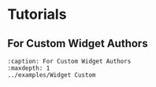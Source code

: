 # Tutorials

## For Custom Widget Authors

```{toctree}
:caption: For Custom Widget Authors
:maxdepth: 1
../examples/Widget Custom
```
